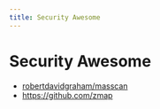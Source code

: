 ```yaml
---
title: Security Awesome
---
```


# Security Awesome

- [robertdavidgraham/masscan](https://github.com/robertdavidgraham/masscan)
- https://github.com/zmap
